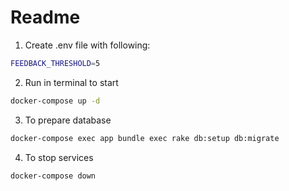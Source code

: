 # Readme

1. Create .env file with following: 
```sh
FEEDBACK_THRESHOLD=5
```
2. Run in terminal to start 
```sh
docker-compose up -d
```
3. To prepare database
```sh
docker-compose exec app bundle exec rake db:setup db:migrate
```
4. To stop services
```sh
docker-compose down
```